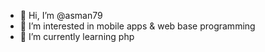 - 👋 Hi, I’m @asman79
- 👀 I’m interested in mobile apps & web base programming
- 🌱 I’m currently learning php

<!---
asman79/asman79 is a ✨ special ✨ repository because its `README.md` (this file) appears on your GitHub profile.
You can click the Preview link to take a look at your changes.
--->
